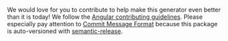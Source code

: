 We would love for you to contribute to help make this generator even better than it is today! We follow the [Angular contributing guidelines](https://github.com/angular/angular/blob/master/CONTRIBUTING.md). Please especially pay attention to [Commit Message Format](https://github.com/angular/angular/blob/master/CONTRIBUTING.md#-commit-message-format) because this package is auto-versioned with [semantic-release](https://github.com/semantic-release/semantic-release).